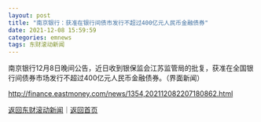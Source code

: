 ```yaml
---
layout: post
title: "南京银行：获准在银行间债市发行不超过400亿元人民币金融债券"
date: 2021-12-08 15:59:59
categories: emnews
tags: 东财滚动新闻
---
```


南京银行12月8日晚间公告，近日收到银保监会江苏监管局的批复，获准在全国银行间债券市场发行不超过400亿元人民币金融债券。（界面新闻）

<http://finance.eastmoney.com/news/1354,202112082207180862.html>

[返回东财滚动新闻](//finews.withounder.com/emnews/)｜[返回首页](//finews.withounder.com/)